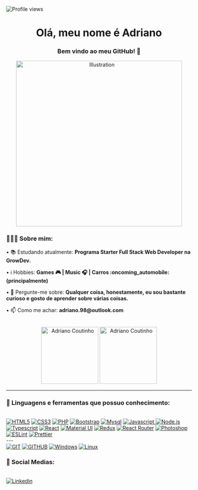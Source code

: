 ![Profile views](https://gpvc.arturio.dev/AdrianoCoutinho)
<div align="center">
<h1 align="center">Olá, meu nome é Adriano</h1>
<h3 align="center">Bem vindo ao meu GitHub! 🚀</h3>
<img src="https://i.pinimg.com/originals/e4/26/70/e426702edf874b181aced1e2fa5c6cde.gif" alt="Illustration" title="Illustration Storyset" width=450/>
<p></p>
<div align="left">
    <h3>👨🏽‍💻 Sobre mim:</h3>
        <p>• 📚 Estudando atualmente: <b>Programa Starter Full Stack Web Developer na GrowDev.</b></p>
        <p>• ℹ️ Hobbies: <b>Games 🎮 | Music 🎧 | Carros :oncoming_automobile: (principalmente)</b></p>
        <p>• 💬 Pergunte-me sobre: <b>Qualquer coisa, honestamente, eu sou bastante curioso e gosto de aprender sobre várias coisas.</b></p>
        <p>• 📫 Como me achar: <b>adriano.98@outlook.com</b></p>
</div><br>
<img height="155em" src="https://github-readme-stats.vercel.app/api?username=AdrianoCoutinho&show_icons=true&theme=slateorange&title_color=f34213&text_color=0c0c0c&icon_color=0c0c0c&locale=en&hide_border=true&bg_color=bbb8b2" alt="Adriano Coutinho"/>
<img height="155em" src="https://github-readme-stats.vercel.app/api/top-langs?username=AdrianoCoutinho&show_icons=true&theme=slateorange&title_color=f34213&text_color=0c0c0c&icon_color=0c0c0c&layout=compact&hide_border=true&bg_color=bbb8b2" alt="Adriano Coutinho" />
</div>
    
---

<div>
  <h3>🧰 Linguagens e ferramentas que possuo conhecimento:</h3><br>
    <a href="https://"><img src="https://img.shields.io/static/v1?label=&message=HTML5&color=%23E34F26&style=for-the-badge&logo=html5&logoColor=whitesmoke" alt="HTML5"></a>
    <a href="https://"><img src="https://img.shields.io/static/v1?label=&message=CSS3&color=%231572B6&style=for-the-badge&logo=css3&logoColor=whitesmoke" alt="CSS3"></a>
    <a href="https://"><img src="https://img.shields.io/badge/PHP-777BB4?style=for-the-badge&logo=php&logoColor=white" alt="PHP"></a>
    <a href="https://"><img src="https://img.shields.io/badge/Bootstrap-563D7C?style=for-the-badge&logo=bootstrap&logoColor=white" alt="Bootstrap"></a>
    <a href="https://"><img src="https://img.shields.io/badge/MySQL-00000F?style=for-the-badge&logo=mysql&logoColor=white" alt="Mysql"></a>
    <a href="https://"><img src="https://img.shields.io/static/v1?label=&message=Javascript&color=%23F7DF1E&style=for-the-badge&logo=javascript&logoColor=grey" alt="Javascript"> </a>
    <a href="https://"><img src="https://img.shields.io/badge/Node.js-43853D?style=for-the-badge&logo=node.js&logoColor=white" alt="Node.js"></a>
    <a href="https://"><img src="https://img.shields.io/badge/TypeScript-007ACC?style=for-the-badge&logo=typescript&logoColor=white" alt="Typescript"></a>
    <a href="https://"><img src="https://img.shields.io/badge/React-20232A?style=for-the-badge&logo=react&logoColor=61DAFB" alt="React"></a>
    <a href="https://"><img src="https://img.shields.io/badge/Material--UI-0081CB?style=for-the-badge&logo=material-ui&logoColor=white" alt="Material UI"></a>
    <a href="https://"><img src="https://img.shields.io/badge/Redux-593D88?style=for-the-badge&logo=redux&logoColor=white" alt="Redux"></a>
    <a href="https://"><img src="https://img.shields.io/badge/React_Router-CA4245?style=for-the-badge&logo=react-router&logoColor=white" alt="React Router"></a>
    <a href="https://"><img src="https://aleen42.github.io/badges/src/photoshop.svg" alt="Photoshop"></a>
    <a href="https://"><img src="https://img.shields.io/badge/eslint-3A33D1?style=for-the-badge&logo=eslint&logoColor=white" alt="ESLint"></a>
    <a href="https://"><img src="https://img.shields.io/badge/prettier-1A2C34?style=for-the-badge&logo=prettier&logoColor=F7BA3E" alt="Prettier"></a>
<div/>
---

<div>
    <a href="https://"><img src="https://img.shields.io/static/v1?label=&message=GIT&color=%23F05032&style=for-the-badge&logo=git&logoColor=whitesmoke" alt="GIT"></a>
    <a href="https://"><img src="https://img.shields.io/static/v1?label=&message=GITHUB&color=%23181717&style=for-the-badge&logo=github&logoColor=whitesmoke" alt="GITHUB"></a>
    <a href="https://"><img src="https://img.shields.io/badge/Windows-017AD7?style=for-the-badge&logo=windows&logoColor=white" alt="Windows"></a>
    <a href="https://"><img src="https://img.shields.io/badge/Linux-E34F26?style=for-the-badge&logo=linux&logoColor=black" alt="Linux"></a> 
</div>

<div>
  <h3>📱 Social Medias:</h3><br>
    <a href="https://www.linkedin.com/in/adriano-c-79baba98/" target="_blank"><img src="https://img.shields.io/static/v1?label=&message=Linkedin&color=0A66C2&style=for-the-badge&logo=linkedin&logoColor=whitesmoke" alt="Linkedin"></a>
</div>
